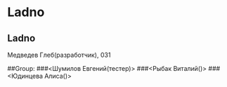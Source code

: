 # Ladno

## Ladno

Медведев Глеб(разработчик), 031

##Group:
###<Шумилов Евгений(тестер)>
###<Рыбак Виталий()>
###<Юдинцева Алиса()>
